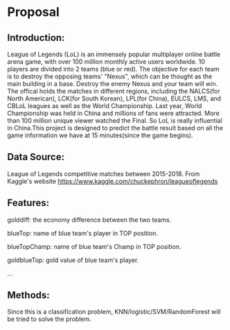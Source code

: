 # Proposal 

## Introduction:

League of Legends (LoL) is an immensely popular multiplayer online battle arena game, with over 100 million monthly active users worldwide.
10 players are divided into 2 teams (blue or red). The objective for each team is to destroy the opposing teams' "Nexus", which can be thought as the main building in a base. Destroy the enemy Nexus and your team will win. The offical holds the matches in different regions, including the NALCS(for North American), LCK(for South Korean), LPL(for China), EULCS, LMS, and CBLoL leagues as well as the World Championship. Last year, World Championship was held in China and millions of fans were attracted. More than 100 million unique viewer watched the Final. So LoL is really influential in China.This project is designed to predict the battle result based on all the game information we have at 15 minutes(since the game begins).

## Data Source:

League of Legends competitive matches between 2015-2018. From Kaggle's website https://www.kaggle.com/chuckephron/leagueoflegends 

## Features:

golddiff: the economy difference between the two teams.

blueTop: name of blue team's player in TOP position.

blueTopChamp: name of blue team's Champ in TOP position.

goldblueTop: gold value of blue team's player.

...

## Methods:

Since this is a classification problem, KNN/logistic/SVM/RandomForest will be tried to solve the problem.

